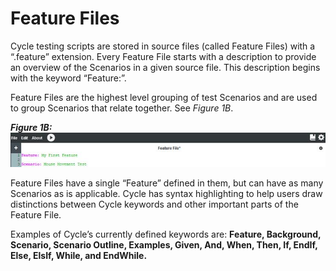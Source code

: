 # Feature Files

Cycle testing scripts are stored in source files (called Feature Files) with a “.feature” extension. Every Feature File starts with a description to provide an overview of the Scenarios in a given source file. This description begins with the keyword “Feature:”.

Feature Files are the highest level grouping of test Scenarios and are used to group Scenarios that relate together. See *Figure 1B*.

***Figure 1B:***
![](figure1b.jpg)

Feature Files have a single “Feature” defined in them, but can have as many Scenarios as is applicable. Cycle has syntax highlighting to help users draw distinctions between Cycle keywords and other important parts of the Feature File.

Examples of Cycle’s currently defined keywords are: **Feature, Background, Scenario, Scenario Outline, Examples, Given, And, When, Then, If, EndIf, Else, ElsIf, While, and EndWhile.**

